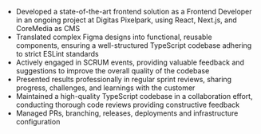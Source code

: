 - Developed a state-of-the-art frontend solution as a Frontend Developer in an ongoing project at Digitas Pixelpark, using React, Next.js, and CoreMedia as CMS
- Translated complex Figma designs into functional, reusable components, ensuring a well-structured TypeScript codebase adhering to strict ESLint standards
- Actively engaged in SCRUM events, providing valuable feedback and suggestions to improve the overall quality of the codebase
- Presented results professionally in regular sprint reviews, sharing progress, challenges, and learnings with the customer
- Maintained a high-quality TypeScript codebase in a collaboration effort, conducting thorough code reviews providing constructive feedback
- Managed PRs, branching, releases, deployments and infrastructure configuration
